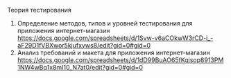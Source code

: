 Теория тестирования

1. Определение методов, типов и уровней тестирования для приложения интернет-магазин
https://docs.google.com/spreadsheets/d/1Svw-v6aCOkwW3rCD-i_-aF29D1fVBXwor5kjufxyws8/edit?gid=0#gid=0
2. Анализ требований и макета для приложения интернет-магазин
https://docs.google.com/spreadsheets/d/1dD99BuAO65fKqjsop8913PM1NW4wBq1x8mI10_N7at0/edit?gid=0#gid=0
